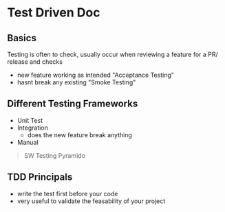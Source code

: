 # Test Driven Doc

## Basics

Testing is often to check,
usually occur when reviewing a feature for a PR/ release and checks

- new feature working as intended "Acceptance Testing"
- hasnt break any existing  "Smoke Testing"

## Different Testing Frameworks

- Unit Test
- Integration
  -  does the new feature break anything
- Manual

> SW Testing Pyramido

## TDD Principals

- write the test first before your code
- very useful to validate the feasability of your project
